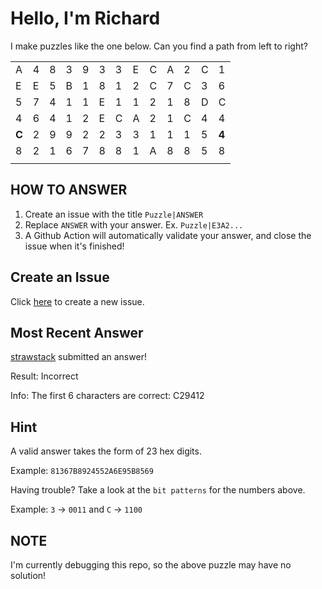# Hello, I'm Richard

I make puzzles like the one below. Can you find a path from left to right?

| | | | | | | | | | | | | |
|-|-|-|-|-|-|-|-|-|-|-|-|-|
|A|4|8|3|9|3|3|E|C|A|2|C|1|
|E|E|5|B|1|8|1|2|C|7|C|3|6|
|5|7|4|1|1|E|1|1|2|1|8|D|C|
|4|6|4|1|2|E|C|A|2|1|C|4|4|
|**C**|2|9|9|2|2|3|3|1|1|1|5|**4**|
|8|2|1|6|7|8|8|1|A|8|8|5|8|
| | | | | | | | | | | | | |


## HOW TO ANSWER

1. Create an issue with the title `Puzzle|ANSWER`
2. Replace `ANSWER` with your answer. Ex. `Puzzle|E3A2...`
3. A Github Action will automatically validate your answer, and close the issue when it's finished!

## Create an Issue

Click [here](https://github.com/strawstack/strawstack/issues/new) to create a new issue.

## Most Recent Answer

[strawstack](https://www.github.com/strawstack) submitted an answer!

Result: Incorrect

Info: The first 6 characters are correct: C29412

## Hint

A valid answer takes the form of 23 hex digits. 

Example: `81367B8924552A6E95B8569`

Having trouble? Take a look at the `bit patterns` for the numbers above.

Example: `3` -> `0011` and `C` -> `1100`

## NOTE

I'm currently debugging this repo, so the above puzzle may have no solution!
